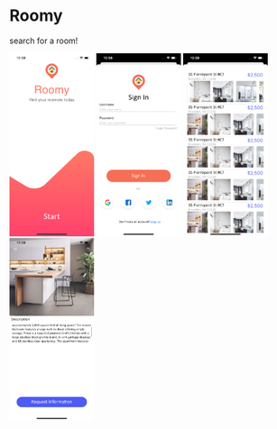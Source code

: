 # Roomy
search for a room!


<img src= "images/Start.png" width="150" >
<img src= "images/SignIn.png" width="150" >
<img src= "images/Home.png" width="150" >
<img src= "images/Info.png" width="150" >

